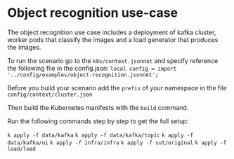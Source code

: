# Object recognition use-case

The object recognition use case includes a deployment of kafka cluster, 
worker pods that classify the images and a load generator that produces the images.

To run the scenario go to the `k8s/context.jsonnet` and specify reference the following file in the config.json:
`local config = import '../config/examples/object-recognition.jsonnet';`

Before you build your scenario add the `prefix` of your namespace in the file `config/context/cluster.json`

Then build the Kubernetes manifests with the `build` command.

Run the following commands step by step to get the full setup:

`k apply -f data/kafka`
`k apply -f data/kafka/topic`
`k apply -f data/kafka/ui`
`k apply -f infra/infra`
`k apply -f sut/original`
`k apply -f load/load`


